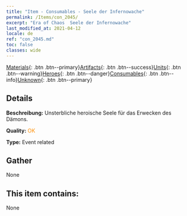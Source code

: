 ```yaml
---
title: "Item - Consumables - Seele der Infernowache"
permalink: /Items/con_2045/
excerpt: "Era of Chaos  Seele der Infernowache"
last_modified_at: 2021-04-12
locale: de
ref: "con_2045.md"
toc: false
classes: wide
---
```

 [Materials](/de/Items/){: .btn .btn--primary}[Artifacts](/de/Items/Artifacts/){: .btn .btn--success}[Units](/de/Items/Units/){: .btn .btn--warning}[Heroes](/de/Items/Heroes/){: .btn .btn--danger}[Consumables](/de/Items/Consumables/){: .btn .btn--info}[Unknown](/de/Items/Unknown/){: .btn .btn--primary}

## Details
 **Beschreibung:** Unsterbliche heroische Seele für das Erwecken des Dämons.

 **Quality:** <span style="color: #FF8C00">OK</span>

 **Type:** Event related

## Gather

  None

## This item contains:

  None

